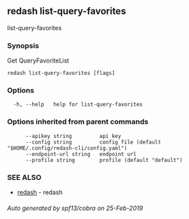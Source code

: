## redash list-query-favorites

list-query-favorites

### Synopsis

Get QueryFavoriteList

```
redash list-query-favorites [flags]
```

### Options

```
  -h, --help   help for list-query-favorites
```

### Options inherited from parent commands

```
      --apikey string         api key
      --config string         config file (default "$HOME/.config/redash-cli/config.yaml")
      --endpoint-url string   endpoint url
      --profile string        profile (default "default")
```

### SEE ALSO

* [redash](redash.md)	 - redash

###### Auto generated by spf13/cobra on 25-Feb-2019
